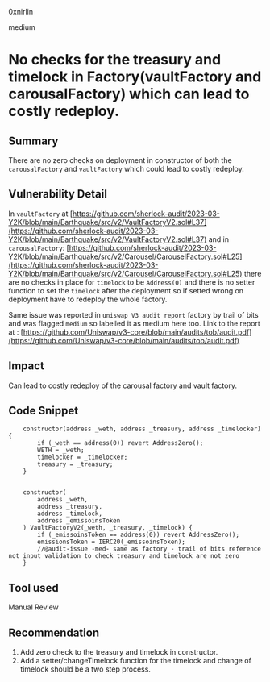 0xnirlin

medium

# No checks for the treasury and timelock in Factory(vaultFactory and carousalFactory) which can lead to costly redeploy.

## Summary

There are no zero checks on deployment in constructor of both the `carousalFactory` and `vaultFactory` which could lead to costly redeploy.

## Vulnerability Detail

In `vaultFactory` at
[https://github.com/sherlock-audit/2023-03-Y2K/blob/main/Earthquake/src/v2/VaultFactoryV2.sol#L37](https://github.com/sherlock-audit/2023-03-Y2K/blob/main/Earthquake/src/v2/VaultFactoryV2.sol#L37)
and in `carousalFactory`:
[https://github.com/sherlock-audit/2023-03-Y2K/blob/main/Earthquake/src/v2/Carousel/CarouselFactory.sol#L25](https://github.com/sherlock-audit/2023-03-Y2K/blob/main/Earthquake/src/v2/Carousel/CarouselFactory.sol#L25)
there are no checks in place for `timelock` to be `Address(0)` and there is no setter function to set the `timelock` after the deployment so if setted wrong on deployment have to redeploy the whole factory.

Same issue was reported in `uniswap V3 audit report` factory by trail of bits and was flagged `medium` so labelled it as medium here too.
Link to the report at : [https://github.com/Uniswap/v3-core/blob/main/audits/tob/audit.pdf](https://github.com/Uniswap/v3-core/blob/main/audits/tob/audit.pdf)

## Impact

Can lead to costly redeploy of the carousal factory and vault factory.

## Code Snippet


```solidity
    constructor(address _weth, address _treasury, address _timelocker) {
        if (_weth == address(0)) revert AddressZero();
        WETH = _weth;
        timelocker = _timelocker;
        treasury = _treasury; 
    }
```

```solidity

    constructor(
        address _weth,
        address _treasury,
        address _timelock,
        address _emissoinsToken
    ) VaultFactoryV2(_weth, _treasury, _timelock) {
        if (_emissoinsToken == address(0)) revert AddressZero();
        emissionsToken = IERC20(_emissoinsToken);
        //@audit-issue -med- same as factory - trail of bits reference not input validation to check treasury and timelock are not zero
    }
```

## Tool used

Manual Review

## Recommendation

1. Add zero check to the treasury and timelock in constructor.
2. Add a setter/changeTimelock function for the timelock and change of timelock should be a two step process.